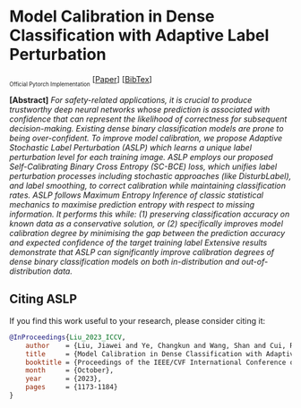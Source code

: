 # Model Calibration in Dense Classification with Adaptive Label Perturbation<br>
<sub><sub>Official Pytorch Implementation</sub></sub>
[<a target="_blank" href="https://openaccess.thecvf.com/content/ICCV2023/papers/Liu_Model_Calibration_in_Dense_Classification_with_Adaptive_Label_Perturbation_ICCV_2023_paper.pdf">Paper</a>] [<a href="#bibtex">BibTex</a>]


**[Abstract]** *For safety-related applications, it is crucial to produce trustworthy deep neural networks whose prediction is associated with confidence that can represent the likelihood of correctness for subsequent decision-making. Existing dense binary classification models are prone to being over-confident. To improve model calibration, we propose Adaptive Stochastic Label Perturbation (ASLP) which
learns a unique label perturbation level for each training image. ASLP employs our proposed Self-Calibrating Binary Cross Entropy (SC-BCE) loss, which unifies label perturbation processes including stochastic approaches (like DisturbLabel), and label smoothing, to correct calibration while maintaining classification rates. ASLP follows Maximum Entropy Inference of classic statistical mechanics to maximise prediction entropy with respect to missing information. It performs this while: (1) preserving classification accuracy on known data as a conservative solution, or (2) specifically improves model calibration degree by minimising the gap between the prediction accuracy and expected confidence of the target training label Extensive results demonstrate that ASLP can significantly improve calibration degrees of dense binary classification models on both in-distribution and out-of-distribution data.*






## <a name="bibtex">Citing ASLP</a>

If you find this work useful to your research, please consider citing it:

```BibTex
@InProceedings{Liu_2023_ICCV,
    author    = {Liu, Jiawei and Ye, Changkun and Wang, Shan and Cui, Ruikai and Zhang, Jing and Zhang, Kaihao and Barnes, Nick},
    title     = {Model Calibration in Dense Classification with Adaptive Label Perturbation},
    booktitle = {Proceedings of the IEEE/CVF International Conference on Computer Vision (ICCV)},
    month     = {October},
    year      = {2023},
    pages     = {1173-1184}
}
```

